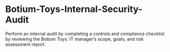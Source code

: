 # Botium-Toys-Internal-Security-Audit
Perform an internal audit by completing a controls and compliance checklist by reviewing the Botium Toys: IT manager’s scope, goals, and risk assessment report. 
